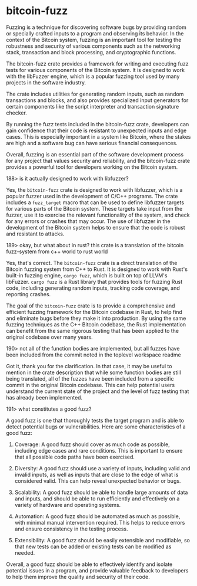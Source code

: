 # bitcoin-fuzz

Fuzzing is a technique for discovering software
bugs by providing random or specially crafted
inputs to a program and observing its behavior. In
the context of the Bitcoin system, fuzzing is an
important tool for testing the robustness and
security of various components such as the
networking stack, transaction and block
processing, and cryptographic functions.

The bitcoin-fuzz crate provides a framework for
writing and executing fuzz tests for various
components of the Bitcoin system. It is designed
to work with the libFuzzer engine, which is
a popular fuzzing tool used by many projects in
the software industry.

The crate includes utilities for generating random
inputs, such as random transactions and blocks,
and also provides specialized input generators for
certain components like the script interpreter and
transaction signature checker.

By running the fuzz tests included in the
bitcoin-fuzz crate, developers can gain confidence
that their code is resistant to unexpected inputs
and edge cases. This is especially important in
a system like Bitcoin, where the stakes are high
and a software bug can have serious financial
consequences.

Overall, fuzzing is an essential part of the
software development process for any project that
values security and reliability, and the
bitcoin-fuzz crate provides a powerful tool for
developers working on the Bitcoin system.

188> is it actually designed to work with
libfuzzer?

Yes, the `bitcoin-fuzz` crate is designed to work
with libfuzzer, which is a popular fuzzer used in
the development of C/C++ programs. The crate
includes a `fuzz_target` macro that can be used to
define libfuzzer targets for various parts of the
Bitcoin system. These targets take input from the
fuzzer, use it to exercise the relevant
functionality of the system, and check for any
errors or crashes that may occur. The use of
libfuzzer in the development of the Bitcoin system
helps to ensure that the code is robust and
resistant to attacks.

189> okay, but what about in rust? this crate is
a translation of the bitcoin fuzz-system from c++
world to rust world

Yes, that's correct. The `bitcoin-fuzz` crate is
a direct translation of the Bitcoin fuzzing system
from C++ to Rust. It is designed to work with
Rust's built-in fuzzing engine, `cargo fuzz`,
which is built on top of LLVM's libFuzzer. `cargo
fuzz` is a Rust library that provides tools for
fuzzing Rust code, including generating random
inputs, tracking code coverage, and reporting
crashes.

The goal of the `bitcoin-fuzz` crate is to provide
a comprehensive and efficient fuzzing framework
for the Bitcoin codebase in Rust, to help find and
eliminate bugs before they make it into
production. By using the same fuzzing techniques
as the C++ Bitcoin codebase, the Rust
implementation can benefit from the same rigorous
testing that has been applied to the original
codebase over many years.

190> not all of the function bodies are
implemented, but all fuzzes have been included
from the commit noted in the toplevel workspace
readme

Got it, thank you for the clarification. In that
case, it may be useful to mention in the crate
description that while some function bodies are
still being translated, all of the fuzzes have
been included from a specific commit in the
original Bitcoin codebase. This can help potential
users understand the current state of the project
and the level of fuzz testing that has already
been implemented.

191> what constitutes a good fuzz?

A good fuzz is one that thoroughly tests the
target program and is able to detect potential
bugs or vulnerabilities. Here are some
characteristics of a good fuzz:

1. Coverage: A good fuzz should cover as much code
   as possible, including edge cases and rare
   conditions. This is important to ensure that
   all possible code paths have been exercised.

2. Diversity: A good fuzz should use a variety of
   inputs, including valid and invalid inputs, as
   well as inputs that are close to the edge of
   what is considered valid. This can help reveal
   unexpected behavior or bugs.

3. Scalability: A good fuzz should be able to
   handle large amounts of data and inputs, and
   should be able to run efficiently and
   effectively on a variety of hardware and
   operating systems.

4. Automation: A good fuzz should be automated as
   much as possible, with minimal manual
   intervention required. This helps to reduce
   errors and ensure consistency in the testing
   process.

5. Extensibility: A good fuzz should be easily
   extensible and modifiable, so that new tests
   can be added or existing tests can be modified
   as needed.

Overall, a good fuzz should be able to effectively
identify and isolate potential issues in
a program, and provide valuable feedback to
developers to help them improve the quality and
security of their code.
